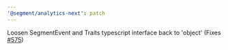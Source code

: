 ```yaml
---
'@segment/analytics-next': patch
---
```


Loosen SegmentEvent and Traits typescript interface back to 'object' (Fixes [#575](https://github.com/segmentio/analytics-next/issues/575))
